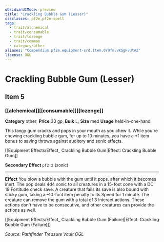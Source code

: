 ```yaml
---
obsidianUIMode: preview
title: "Crackling Bubble Gum (Lesser)"
cssclasses: pf2e,pf2e-spell
tags:
  - trait/alchemical
  - trait/consumable
  - trait/lozenge
  - trait/common
  - category/other
aliases: "Compendium.pf2e.equipment-srd.Item.0Y0fmvvKSgFvUtA2"
license: OGL
---
```

# Crackling Bubble Gum (Lesser)
## Item 5
### [[alchemical]][[consumable]][[lozenge]]

**Category** other; 
**Price** 30 gp; 
**Bulk** L; **Size** med
**Usage** held-in-one-hand

This tangy gum cracks and pops in your mouth as you chew it. While you're chewing crackling bubble gum, for up to 10 minutes, you have a +1 item bonus to saving throws against auditory and sonic effects.

[[Equipment Effects/Effect_ Crackling Bubble Gum|Effect: Crackling Bubble Gum]]

**Secondary Effect** `pf2:2` (sonic)

* * *

**Effect** You blow a bubble with the gum until it pops, after which it becomes inert. The pop deals 4d4 sonic to all creatures in a 15-foot cone with a DC 19 Fortitude check save. A creature that fails its save is also bound with sticky gum, taking a –10-foot item penalty to its Speed for 1 minute. The creature can remove the gum with a total of 3 Interact actions. These actions don't have to be consecutive, and other creatures can provide the actions as well.

[[Equipment Effects/Effect_ Crackling Bubble Gum (Failure)|Effect: Crackling Bubble Gum (Failure)]]

*Source: Pathfinder Treasure Vault*
*OGL*